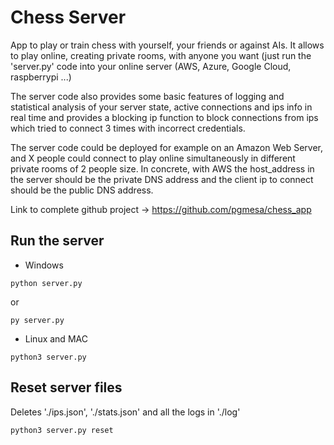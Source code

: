 # Chess Server

App to play or train chess with yourself, your friends or against AIs. It allows to play online, creating private rooms, with anyone you want (just run the 'server.py' code into your online server (AWS, Azure, Google Cloud, raspberrypi ...)

The server code also provides some basic features of logging and statistical analysis of your server state, active connections and ips info in real time and provides a blocking ip function to block connections from ips which tried to connect 3 times with incorrect credentials.

The server code could be deployed for example on an Amazon Web Server, and X people could connect to play online simultaneously in different private rooms of 2 people size. In concrete, with AWS the host_address in the server should be the private DNS address and the client ip to connect should be the public DNS address.

Link to complete github project -> https://github.com/pgmesa/chess_app

## Run the server
- Windows
```
python server.py
```
or 
```
py server.py
```
- Linux and MAC
```
python3 server.py
```

## Reset server files
Deletes './ips.json', './stats.json' and all the logs in './log'
```
python3 server.py reset
```